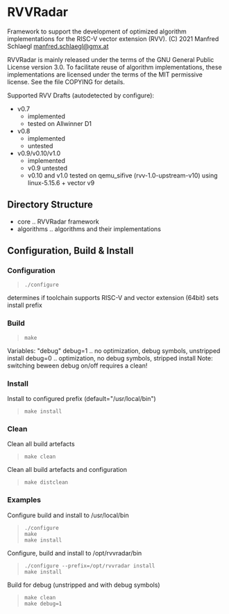 # RVVRadar

Framework to support the development of optimized algorithm implementations
for the RISC-V vector extension (RVV).
(C) 2021 Manfred Schlaegl <manfred.schlaegl@gmx.at>

RVVRadar is mainly released under the terms of the GNU General Public License
version 3.0. To facilitate reuse of algorithm implementations, these
implementations are licensed under the terms of the MIT permissive license.
See the file COPYING for details.

Supported RVV Drafts (autodetected by configure):
 * v0.7
   * implemented
   * tested on Allwinner D1
 * v0.8
   * implemented
   * untested
 * v0.9/v0.10/v1.0
   * implemented
   * v0.9 untested
   * v0.10 and v1.0 tested on qemu_sifive (rvv-1.0-upstream-v10)
     using linux-5.15.6 + vector v9


## Directory Structure
 * core .. RVVRadar framework
 * algorithms .. algorithms and their implementations



## Configuration, Build & Install

### Configuration
> ```
> ./configure
> ```
determines if toolchain supports RISC-V and vector extension (64bit)
sets install prefix


### Build
> ```
> make
> ```

Variables:
"debug"
debug=1 .. no optimization, debug symbols, unstripped install
debug=0 .. optimization, no debug symbols, stripped install
Note: switching beween debug on/off requires a clean!


### Install
Install to configured prefix (default="/usr/local/bin")
> ```
> make install
> ```


### Clean
Clean all build artefacts
> ```
> make clean
> ```

Clean all build artefacts and configuration
> ```
> make distclean
> ```


### Examples

Configure build and install to /usr/local/bin
> ```
> ./configure
> make
> make install
> ```

Configure, build and install to /opt/rvvradar/bin
> ```
> ./configure --prefix=/opt/rvvradar install
> make install
> ```

Build for debug (unstripped and with debug symbols)
> ```
> make clean
> make debug=1
> ```
